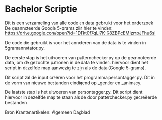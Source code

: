 # Bachelor Scriptie
Dit is een verzameling van alle code en data gebruikt voor het onderzoek
De geannoteerde Google 5-grams zijn hier te vinden: https://drive.google.com/open?id=1DTkt0f7qLl7K-G8ZBPcEMIzmpJFhu6sl

De code die gebruikt is voor het annoteren van de data is te vinden in 5gramannotator.py.

De eerste stap is het uitvoeren van patternchecker.py op de geannoteerde data, om de gezochte patronen in de data te vinden. hiervoor dient het script in dezelfde map aanwezig te zijn als de data (Google 5-grams). 

Dit script zal de input creëren voor het programma persontagger.py. Dit in de vorm van nieuwe bestanden eindigend op _gender en _animacy.

De laatste stap is het uitvoeren van persontagger.py. Dit script dient hiervoor in dezelfde map te staan als de door patterchecker.py gecreëerde bestanden. 

Bron Krantenartikelen: Algemeen Dagblad
